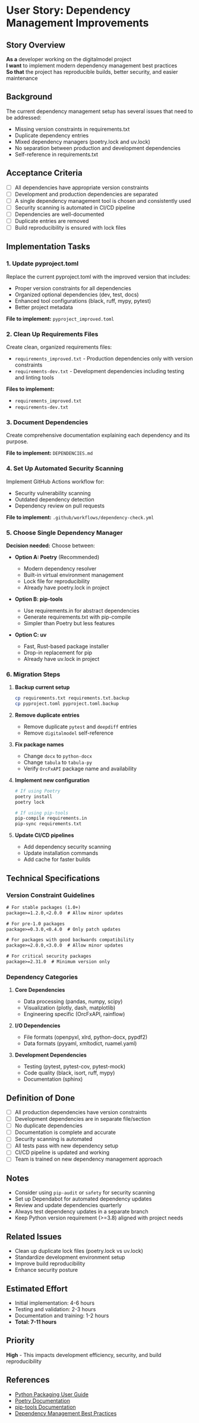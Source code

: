 # User Story: Dependency Management Improvements

## Story Overview
**As a** developer working on the digitalmodel project  
**I want** to implement modern dependency management best practices  
**So that** the project has reproducible builds, better security, and easier maintenance

## Background
The current dependency management setup has several issues that need to be addressed:
- Missing version constraints in requirements.txt
- Duplicate dependency entries
- Mixed dependency managers (poetry.lock and uv.lock)
- No separation between production and development dependencies
- Self-reference in requirements.txt

## Acceptance Criteria
- [ ] All dependencies have appropriate version constraints
- [ ] Development and production dependencies are separated
- [ ] A single dependency management tool is chosen and consistently used
- [ ] Security scanning is automated in CI/CD pipeline
- [ ] Dependencies are well-documented
- [ ] Duplicate entries are removed
- [ ] Build reproducibility is ensured with lock files

## Implementation Tasks

### 1. Update pyproject.toml
Replace the current pyproject.toml with the improved version that includes:
- Proper version constraints for all dependencies
- Organized optional dependencies (dev, test, docs)
- Enhanced tool configurations (black, ruff, mypy, pytest)
- Better project metadata

**File to implement:** `pyproject_improved.toml`

### 2. Clean Up Requirements Files
Create clean, organized requirements files:
- `requirements_improved.txt` - Production dependencies only with version constraints
- `requirements-dev.txt` - Development dependencies including testing and linting tools

**Files to implement:**
- `requirements_improved.txt`
- `requirements-dev.txt`

### 3. Document Dependencies
Create comprehensive documentation explaining each dependency and its purpose.

**File to implement:** `DEPENDENCIES.md`

### 4. Set Up Automated Security Scanning
Implement GitHub Actions workflow for:
- Security vulnerability scanning
- Outdated dependency detection
- Dependency review on pull requests

**File to implement:** `.github/workflows/dependency-check.yml`

### 5. Choose Single Dependency Manager
**Decision needed:** Choose between:
- **Option A: Poetry** (Recommended)
  - Modern dependency resolver
  - Built-in virtual environment management
  - Lock file for reproducibility
  - Already have poetry.lock in project
  
- **Option B: pip-tools**
  - Use requirements.in for abstract dependencies
  - Generate requirements.txt with pip-compile
  - Simpler than Poetry but less features

- **Option C: uv**
  - Fast, Rust-based package installer
  - Drop-in replacement for pip
  - Already have uv.lock in project

### 6. Migration Steps
1. **Backup current setup**
   ```bash
   cp requirements.txt requirements.txt.backup
   cp pyproject.toml pyproject.toml.backup
   ```

2. **Remove duplicate entries**
   - Remove duplicate `pytest` and `deepdiff` entries
   - Remove `digitalmodel` self-reference

3. **Fix package names**
   - Change `docx` to `python-docx`
   - Change `tabula` to `tabula-py`
   - Verify `OrcFxAPI` package name and availability

4. **Implement new configuration**
   ```bash
   # If using Poetry
   poetry install
   poetry lock
   
   # If using pip-tools
   pip-compile requirements.in
   pip-sync requirements.txt
   ```

5. **Update CI/CD pipelines**
   - Add dependency security scanning
   - Update installation commands
   - Add cache for faster builds

## Technical Specifications

### Version Constraint Guidelines
```txt
# For stable packages (1.0+)
package>=1.2.0,<2.0.0  # Allow minor updates

# For pre-1.0 packages
package>=0.3.0,<0.4.0  # Only patch updates

# For packages with good backwards compatibility
package>=2.0.0,<3.0.0  # Allow minor updates

# For critical security packages
package>=2.31.0  # Minimum version only
```

### Dependency Categories
1. **Core Dependencies**
   - Data processing (pandas, numpy, scipy)
   - Visualization (plotly, dash, matplotlib)
   - Engineering specific (OrcFxAPI, rainflow)

2. **I/O Dependencies**
   - File formats (openpyxl, xlrd, python-docx, pypdf2)
   - Data formats (pyyaml, xmltodict, ruamel.yaml)

3. **Development Dependencies**
   - Testing (pytest, pytest-cov, pytest-mock)
   - Code quality (black, isort, ruff, mypy)
   - Documentation (sphinx)

## Definition of Done
- [ ] All production dependencies have version constraints
- [ ] Development dependencies are in separate file/section
- [ ] No duplicate dependencies
- [ ] Documentation is complete and accurate
- [ ] Security scanning is automated
- [ ] All tests pass with new dependency setup
- [ ] CI/CD pipeline is updated and working
- [ ] Team is trained on new dependency management approach

## Notes
- Consider using `pip-audit` or `safety` for security scanning
- Set up Dependabot for automated dependency updates
- Review and update dependencies quarterly
- Always test dependency updates in a separate branch
- Keep Python version requirement (>=3.8) aligned with project needs

## Related Issues
- Clean up duplicate lock files (poetry.lock vs uv.lock)
- Standardize development environment setup
- Improve build reproducibility
- Enhance security posture

## Estimated Effort
- Initial implementation: 4-6 hours
- Testing and validation: 2-3 hours
- Documentation and training: 1-2 hours
- **Total: 7-11 hours**

## Priority
**High** - This impacts development efficiency, security, and build reproducibility

## References
- [Python Packaging User Guide](https://packaging.python.org/)
- [Poetry Documentation](https://python-poetry.org/docs/)
- [pip-tools Documentation](https://pip-tools.readthedocs.io/)
- [Dependency Management Best Practices](https://pythonspeed.com/articles/pipenv-docker/)